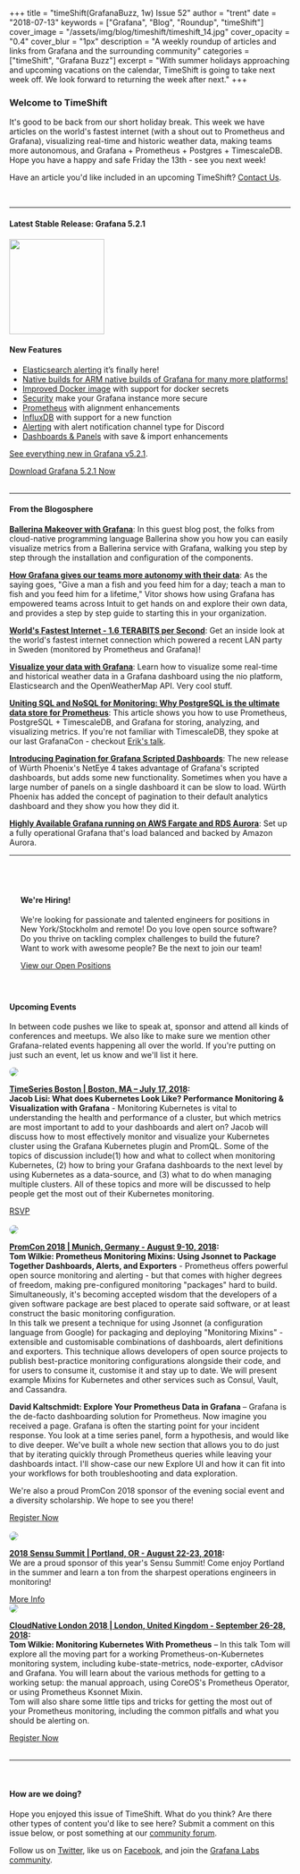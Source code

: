 +++
title = "timeShift(GrafanaBuzz, 1w) Issue 52"
author = "trent"
date = "2018-07-13"
keywords = ["Grafana", "Blog", "Roundup", "timeShift"]
cover_image = "/assets/img/blog/timeshift/timeshift_14.jpg"
cover_opacity = "0.4"
cover_blur = "1px"
description = "A weekly roundup of articles and links from Grafana and the surrounding community"
categories = ["timeShift", "Grafana Buzz"]
excerpt = "With summer holidays approaching and upcoming vacations on the calendar, TimeShift is going to take next week off. We look forward to returning the week after next."
+++

### Welcome to TimeShift
It's good to be back from our short holiday break. This week we have articles on the world's fastest internet (with a shout out to Prometheus and Grafana), visualizing real-time and historic weather data, making teams more autonomous, and Grafana + Prometheus + Postgres + TimescaleDB. Hope you have a happy and safe Friday the 13th - see you next week!

Have an article you'd like included in an upcoming TimeShift? [Contact Us](mailto:hello@grafana.com).

<br />
<hr />

#### Latest Stable Release: Grafana 5.2.1
<div class="row row--no-gutters">
	<div class="col col--sm-3">
		<img src="/assets/img/blog/timeshift/grafana_release_icon.png" width="170" />
	</div>
	<div class="col col--sm-9">
		<h4>New Features</h4>
		<ul>
			<li><a href="http://docs.grafana.org/guides/whats-new-in-v5-2/#elasticsearch-alerting">Elasticsearch alerting</a> it’s finally here!</li>
			<li><a href="http://docs.grafana.org/guides/whats-new-in-v5-2/#native-builds-for-arm">Native builds for ARM native builds of Grafana for many more platforms!</li>
			<li><a href="http://docs.grafana.org/guides/whats-new-in-v5-2/#improved-docker-image">Improved Docker image</a> with support for docker secrets</li>
			<li><a href="http://docs.grafana.org/guides/whats-new-in-v5-2/#security">Security</a> make your Grafana instance more secure</li>
			<li><a href="http://docs.grafana.org/guides/whats-new-in-v5-2/#prometheus">Prometheus</a> with alignment enhancements</li>
			<li><a href="http://docs.grafana.org/guides/whats-new-in-v5-2/#influxdb">InfluxDB</a> with support for a new function</li>
			<li><a href="http://docs.grafana.org/guides/whats-new-in-v5-2/#alerting">Alerting</a> with alert notification channel type for Discord</li>
			<li><a href="http://docs.grafana.org/guides/whats-new-in-v5-2/#dashboards-panels">Dashboards &amp; Panels</a> with save &amp; import enhancements</li>
		</ul>
		<p>
			<a href="https://community.grafana.com/t/release-notes-v5-2-x/7894?utm_source=blog&utm_campaign=timeshift_52" target="_blank">See everything new in Grafana v5.2.1</a>.
		</p>
		<a href="https://grafana.com/grafana/download?utm_source=blog&utm_campaign=timeshift_52" target="_blank" class="btn btn--primary">Download Grafana 5.2.1 Now</a>
	</div>
</div>


<br />
<hr />

#### From the Blogosphere
[**Ballerina Makeover with Grafana**](https://grafana.com/blog/2018/07/12/guest-blog-post-ballerina-makeover-with-grafana/?utm_source=blog&utm_campaign=timeshift_52): In this guest blog post, the folks from cloud-native programming language Ballerina show you how you can easily visualize metrics from a Ballerina service with Grafana, walking you step by step through the installation and configuration of the components.

[**How Grafana gives our teams more autonomy with their data**](https://www.linkedin.com/pulse/how-grafana-gives-our-teams-more-autonomy-data-vitor-godoy-pagan/): As the saying goes, "Give a man a fish and you feed him for a day; teach a man to fish and you feed him for a lifetime," Vitor shows how using Grafana has empowered teams across Intuit to get hands on and explore their own data, and provides a step by step guide to starting this in your organization.

[**World's Fastest Internet - 1.6 TERABITS per Second**](https://www.youtube.com/watch?v=WXt2gD4fS_k): Get an inside look at the world's fastest internet connection which powered a recent LAN party in Sweden (monitored by Prometheus and Grafana)!

[**Visualize your data with Grafana**](https://niolabs.com/blog/visualize-your-data-with-grafana): Learn how to visualize some real-time and historical weather data in a Grafana dashboard using the nio platform, Elasticsearch  and the OpenWeatherMap API. Very cool stuff.

[**Uniting SQL and NoSQL for Monitoring: Why PostgreSQL is the ultimate data store for Prometheus**](https://blog.timescale.com/sql-nosql-data-storage-for-prometheus-devops-monitoring-postgresql-timescaledb-time-series-3cde27fd1e07): This article shows you how to use Prometheus, PostgreSQL + TimescaleDB, and Grafana for storing, analyzing, and visualizing metrics. If you're not familiar with TimescaleDB, they spoke at our last GrafanaCon - checkout [Erik's talk](https://www.youtube.com/watch?v=OQ9dXf6lBjU).

[**Introducing Pagination for Grafana Scripted Dashboards**](https://www.neteye-blog.com/2018/07/introducing-pagination-for-grafana-scripted-dashboards/): The new release of Würth Phoenix's NetEye 4 takes advantage of Grafana's scripted dashboards, but adds some new functionality. Sometimes when you have a large number of panels on a single dashboard it can be slow to load. Würth Phoenix has added the concept of pagination to their default analytics dashboard and they show you how they did it.

[**Highly Available Grafana running on AWS Fargate and RDS Aurora**](https://medium.com/247sports-engineering/highly-available-grafana-running-on-aws-fargate-and-rds-aurora-2bbea9d41b50): Set up a fully operational Grafana that's load balanced and backed by Amazon Aurora.
<br />
<hr />

<br />

<div style=" padding: 20px; background: url(/assets/img/blog/timeshift/polygon_texture_black.jpg); background-size: cover; border-radius: 4px;">
	<h4>We're Hiring!</h4>
	<p>We're looking for passionate and talented engineers for positions in New York/Stockholm and remote! Do you love open source software? Do you thrive on tackling complex challenges to build the future? Want to work with awesome people? Be the next to join our team!
	</p>
	<a class="btn btn-outline" href="https://grafana.com/about/hiring?utm_source=blog&utm_campaign=timeshift_52" target="_blank">View our Open Positions</a>
</div>

<br />

#### Upcoming Events
In between code pushes we like to speak at, sponsor and attend all kinds of conferences and meetups. We also like to make sure we mention other Grafana-related events happening all over the world. If you're putting on just such an event, let us know and we'll list it here.

<div class="blog-plugin">
	<div class="row row--md-gutters">
		<div class="col col--md-3">
			<img style="border-radius: 50%;" class="large" src="/assets/img/blog/timeshift/meetup.jpg" />
		</div>
		<div class="col col--md-8 col--sm-offset-1">
			<p>
				<strong><a href="https://www.meetup.com/Time-Series-Boston/events/249366642/" target="_blank">TimeSeries Boston | Boston, MA – July 17, 2018</a>:</strong>
				<br />
				<strong>Jacob Lisi: What does Kubernetes Look Like? Performance Monitoring & Visualization with Grafana</strong> - Monitoring Kubernetes is vital to understanding the health and performance of a cluster, but which metrics are most important to add to your dashboards and alert on? Jacob will discuss how to most effectively monitor and visualize your Kubernetes cluster using the Grafana Kubernetes plugin and PromQL. Some of the topics of discussion include(1) how and what to collect when monitoring Kubernetes, (2) how to bring your Grafana dashboards to the next level by using Kubernetes as a data-source, and (3) what to do when managing multiple clusters. All of these topics and more will be discussed to help people get the most out of their Kubernetes monitoring.
			</p>
			<a href="https://www.meetup.com/Time-Series-Boston/events/249366642/" target="_blank" class="btn btn--outline">RSVP</a>
		</div>
	</div>
	<br />
	<div class="row row--md-gutters">
		<div class="col col--md-3">
			<img style="border-radius: 50%;" class="large" src="/assets/img/blog/timeshift/prometheus_logo.svg" />
		</div>
		<div class="col col--md-8 col--sm-offset-1">
			<p>
				<strong><a href="https://sensu.io/summit" target="_blank">PromCon 2018 | Munich, Germany - August 9-10, 2018</a>:</strong>
				<br />
				<strong>Tom Wilkie: Prometheus Monitoring Mixins: Using Jsonnet to Package Together Dashboards, Alerts, and Exporters</strong> - Prometheus offers powerful open source monitoring and alerting - but that comes with higher degrees of freedom, making pre-configured monitoring "packages" hard to build. Simultaneously, it's becoming accepted wisdom that the developers of a given software package are best placed to operate said software, or at least construct the basic monitoring configuration.
				<br />
				In this talk we present a technique for using Jsonnet (a configuration language from Google) for packaging and deploying "Monitoring Mixins" - extensible and customisable combinations of dashboards, alert definitions and exporters. This technique allows developers of open source projects to publish best-practice monitoring configurations alongside their code, and for users to consume it, customise it and stay up to date. We will present example Mixins for Kubernetes and other services such as Consul, Vault, and Cassandra.
			</p>
			<p>
				<strong>David Kaltschmidt: Explore Your Prometheus Data in Grafana</strong> – Grafana is the de-facto dashboarding solution for Prometheus. Now imagine you received a page. Grafana is often the starting point for your incident response. You look at a time series panel, form a hypothesis, and would like to dive deeper. We've built a whole new section that allows you to do just that by iterating quickly through Prometheus queries while leaving your dashboards intact. I'll show-case our new Explore UI and how it can fit into your workflows for both troubleshooting and data exploration.
			</p>
			<p>
				We're also a proud PromCon 2018 sponsor of the evening social event and a diversity scholarship. We hope to see you there!
			</p>
			<a href="https://promcon.io/2018-munich/register/" target="_blank" class="btn btn--outline">Register Now</a>
		</div>
	</div>
	<br />
	<div class="row row--md-gutters">
		<div class="col col--md-3">
			<img style="border-radius: 50%;" class="large" src="/assets/img/blog/timeshift/sensu_summit.jpg" />
		</div>
		<div class="col col--md-8 col--sm-offset-1">
			<p>
				<strong><a href="https://sensu.io/summit" target="_blank">2018 Sensu Summit | Portland, OR - August 22-23, 2018</a>:</strong>
				<br />
				We are a proud sponsor of this year's Sensu Summit! Come enjoy Portland in the summer and learn a ton from the sharpest operations engineers in monitoring!
			</p>
			<a href="https://sensu.io/summit" target="_blank" class="btn btn--outline">More Info</a>
		</div>
	</div>
	<div class="row row--md-gutters">
		<div class="col col--md-3">
			<img style="border-radius: 50%;" class="large" src="/assets/img/blog/timeshift/cloudnative_london.jpg" />
		</div>
		<div class="col col--md-8 col--sm-offset-1">
			<p>
				<strong><a href="https://skillsmatter.com/conferences/10160-cloudnative-london-2018#overview" target="_blank">CloudNative London 2018 | London, United Kingdom - September 26-28, 2018</a>:</strong>
				<br />
				<strong>Tom Wilkie: Monitoring Kubernetes With Prometheus</strong> – In this talk Tom will explore all the moving part for a working Prometheus-on-Kubernetes monitoring system, including kube-state-metrics, node-exporter, cAdvisor and Grafana. You will learn about the various methods for getting to a working setup: the manual approach, using CoreOS's Prometheus Operator, or using Prometheus Ksonnet Mixin.
				<br />
				Tom will also share some little tips and tricks for getting the most out of your Prometheus monitoring, including the common pitfalls and what you should be alerting on.
			</p>
			<a href="https://skillsmatter.com/conferences/10160-cloudnative-london-2018#overview" target="_blank" class="btn btn--outline">Register Now</a>
		</div>
	</div>
	<br />
</div>
<hr />
<br />

#### How are we doing?
Hope you enjoyed this issue of TimeShift. What do you think? Are there other types of content you'd like to see here? Submit a comment on this issue below, or post something at our [community forum](http://community.grafana.com?utm_source=blog&utm_campaign=timeshift_52).

Follow us on [Twitter](http://twitter.com/grafana), like us on [Facebook](http://facebook.com/grafana), and join the [Grafana Labs community](http://grafana.com/signup?utm_source=blog&utm_campaign=timeshift_52).

